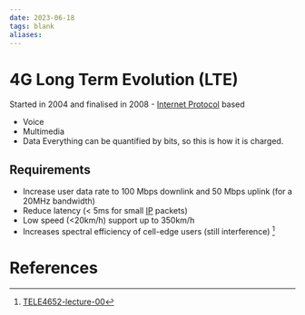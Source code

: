 ```yaml
---
date: 2023-06-18
tags: blank
aliases: 
---
```

# 4G Long Term Evolution (LTE)
Started in 2004 and finalised in 2008 - [Internet Protocol](Internet%20Protocol.md) based
- Voice 
- Multimedia
- Data
Everything can be quantified by bits, so this is how it is charged.
## Requirements
- Increase user data rate to 100 Mbps downlink and 50 Mbps uplink (for a 20MHz bandwidth)
- Reduce latency (< 5ms for small [IP](Internet%20Protocol.md) packets)
- Low speed (<20km/h) support up to 350km/h
- Increases spectral efficiency of cell-edge users (still interference)
[^1]
# References
[^1]: [TELE4652-lecture-00](../../03%20-%20University/TELE4652/Lectures/TELE4652-lecture-01.pdf) 